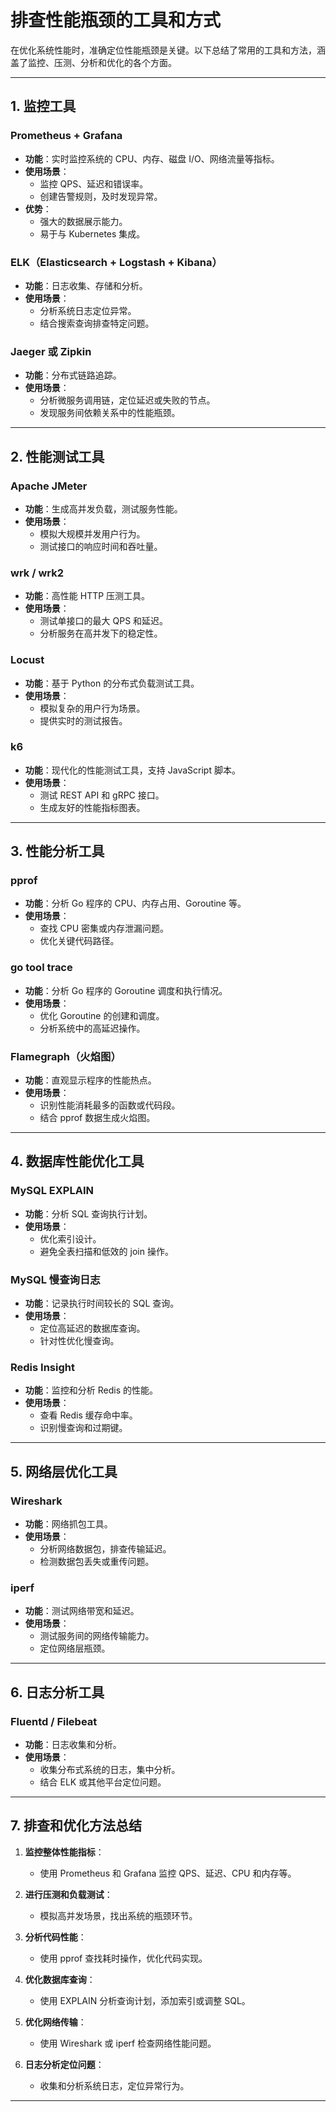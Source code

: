 # 排查性能瓶颈的工具和方式

在优化系统性能时，准确定位性能瓶颈是关键。以下总结了常用的工具和方法，涵盖了监控、压测、分析和优化的各个方面。

---

## 1. **监控工具**

### Prometheus + Grafana
- **功能**：实时监控系统的 CPU、内存、磁盘 I/O、网络流量等指标。
- **使用场景**：
    - 监控 QPS、延迟和错误率。
    - 创建告警规则，及时发现异常。
- **优势**：
    - 强大的数据展示能力。
    - 易于与 Kubernetes 集成。

### ELK（Elasticsearch + Logstash + Kibana）
- **功能**：日志收集、存储和分析。
- **使用场景**：
    - 分析系统日志定位异常。
    - 结合搜索查询排查特定问题。

### Jaeger 或 Zipkin
- **功能**：分布式链路追踪。
- **使用场景**：
    - 分析微服务调用链，定位延迟或失败的节点。
    - 发现服务间依赖关系中的性能瓶颈。

---

## 2. **性能测试工具**

### Apache JMeter
- **功能**：生成高并发负载，测试服务性能。
- **使用场景**：
    - 模拟大规模并发用户行为。
    - 测试接口的响应时间和吞吐量。

### wrk / wrk2
- **功能**：高性能 HTTP 压测工具。
- **使用场景**：
    - 测试单接口的最大 QPS 和延迟。
    - 分析服务在高并发下的稳定性。

### Locust
- **功能**：基于 Python 的分布式负载测试工具。
- **使用场景**：
    - 模拟复杂的用户行为场景。
    - 提供实时的测试报告。

### k6
- **功能**：现代化的性能测试工具，支持 JavaScript 脚本。
- **使用场景**：
    - 测试 REST API 和 gRPC 接口。
    - 生成友好的性能指标图表。

---

## 3. **性能分析工具**

### pprof
- **功能**：分析 Go 程序的 CPU、内存占用、Goroutine 等。
- **使用场景**：
    - 查找 CPU 密集或内存泄漏问题。
    - 优化关键代码路径。

### go tool trace
- **功能**：分析 Go 程序的 Goroutine 调度和执行情况。
- **使用场景**：
    - 优化 Goroutine 的创建和调度。
    - 分析系统中的高延迟操作。

### Flamegraph（火焰图）
- **功能**：直观显示程序的性能热点。
- **使用场景**：
    - 识别性能消耗最多的函数或代码段。
    - 结合 pprof 数据生成火焰图。

---

## 4. **数据库性能优化工具**

### MySQL EXPLAIN
- **功能**：分析 SQL 查询执行计划。
- **使用场景**：
    - 优化索引设计。
    - 避免全表扫描和低效的 join 操作。

### MySQL 慢查询日志
- **功能**：记录执行时间较长的 SQL 查询。
- **使用场景**：
    - 定位高延迟的数据库查询。
    - 针对性优化慢查询。

### Redis Insight
- **功能**：监控和分析 Redis 的性能。
- **使用场景**：
    - 查看 Redis 缓存命中率。
    - 识别慢查询和过期键。

---

## 5. **网络层优化工具**

### Wireshark
- **功能**：网络抓包工具。
- **使用场景**：
    - 分析网络数据包，排查传输延迟。
    - 检测数据包丢失或重传问题。

### iperf
- **功能**：测试网络带宽和延迟。
- **使用场景**：
    - 测试服务间的网络传输能力。
    - 定位网络层瓶颈。

---

## 6. **日志分析工具**

### Fluentd / Filebeat
- **功能**：日志收集和分析。
- **使用场景**：
    - 收集分布式系统的日志，集中分析。
    - 结合 ELK 或其他平台定位问题。

---

## 7. **排查和优化方法总结**

1. **监控整体性能指标**：
    - 使用 Prometheus 和 Grafana 监控 QPS、延迟、CPU 和内存等。

2. **进行压测和负载测试**：
    - 模拟高并发场景，找出系统的瓶颈环节。

3. **分析代码性能**：
    - 使用 pprof 查找耗时操作，优化代码实现。

4. **优化数据库查询**：
    - 使用 EXPLAIN 分析查询计划，添加索引或调整 SQL。

5. **优化网络传输**：
    - 使用 Wireshark 或 iperf 检查网络性能问题。

6. **日志分析定位问题**：
    - 收集和分析系统日志，定位异常行为。

---


